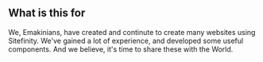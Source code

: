 ## What is this for

We, Emakinians, have created and continute to create many websites using Sitefinity. We've gained a lot of experience, and developed some useful components. And we believe, it's time to share these with the World.
